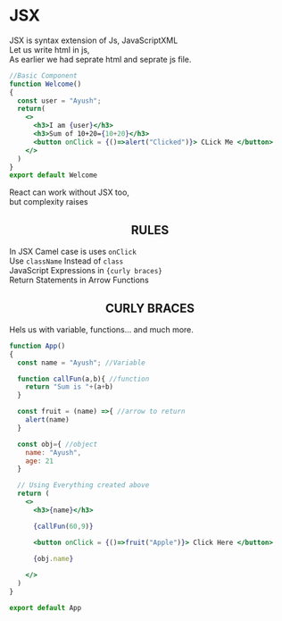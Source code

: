 # JSX
JSX is syntax extension of Js, JavaScriptXML  
Let us write html in js,  
As earlier we had seprate html and seprate js file.

```jsx
//Basic Component
function Welcome()
{
  const user = "Ayush";
  return( 
    <>
      <h3>I am {user}</h3>
      <h3>Sum of 10+20={10+20}</h3>
      <button onClick = {()=>alert("Clicked")}> CLick Me </button>
    </>
  )
}
export default Welcome
```
React can work without JSX too,  
but complexity raises

## <center> RULES
In JSX Camel case is uses  `onClick`  
Use `className` Instead of `class`  
JavaScript Expressions in `{curly braces}`  
Return Statements in Arrow Functions

## <center> CURLY BRACES

Hels us with variable, functions... and much more.
```jsx
function App() 
{
  const name = "Ayush"; //Variable

  function callFun(a,b){ //function
    return "Sum is "+(a+b)
  }

  const fruit = (name) =>{ //arrow to return
    alert(name)
  }

  const obj={ //object
    name: "Ayush",
    age: 21
  }

  // Using Everything created above
  return (
    <>
      <h3>{name}</h3>

      {callFun(60,9)}

      <button onClick = {()=>fruit("Apple")}> Click Here </button>

      {obj.name}
      
    </>
  )
}

export default App
```
